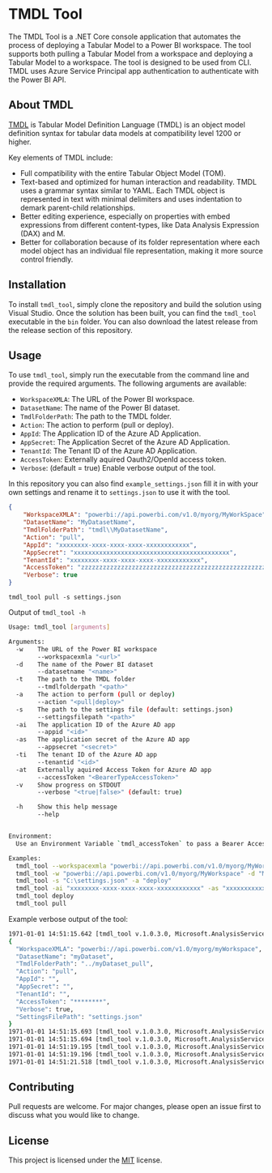 # TMDL Tool

The TMDL Tool is a .NET Core console application that automates the process of deploying a Tabular Model to a Power BI workspace. The tool supports both pulling a Tabular Model from a workspace and deploying a Tabular Model to a workspace. The tool is designed to be used from CLI. TMDL uses Azure Service Principal app authentication to authenticate with the Power BI API.

## About TMDL

[TMDL](https://learn.microsoft.com/en-us/analysis-services/tmdl/tmdl-overview?view=power-bi-premium-current) is Tabular Model Definition Language (TMDL) is an object model definition syntax for tabular data models at compatibility level 1200 or higher.

Key elements of TMDL include:

* Full compatibility with the entire Tabular Object Model (TOM).
* Text-based and optimized for human interaction and readability. TMDL uses a grammar syntax similar to YAML. Each TMDL object is represented in text with minimal delimiters and uses indentation to demark parent-child relationships.
* Better editing experience, especially on properties with embed expressions from different content-types, like Data Analysis Expression (DAX) and M.
* Better for collaboration because of its folder representation where each model object has an individual file representation, making it more source control friendly.

## Installation

To install `tmdl_tool`, simply clone the repository and build the solution using Visual Studio. Once the solution has been built, you can find the `tmdl_tool` executable in the `bin` folder. You can also download the latest release from the release section of this repository.

## Usage

To use `tmdl_tool`, simply run the executable from the command line and provide the required arguments. The following arguments are available:


- `WorkspaceXMLA`: The URL of the Power BI workspace.
- `DatasetName`: The name of the Power BI dataset.
- `TmdlFolderPath`: The path to the TMDL folder.
- `Action`: The action to perform (pull or deploy).
- `AppId`: The Application ID of the Azure AD Application.
- `AppSecret`: The Application Secret of the Azure AD Application.
- `TenantId`: The Tenant ID of the Azure AD Application.
- `AccessToken`: Externally aquired Oauth2/OpenId access token.
- `Verbose`: (default = true) Enable verbose output of the tool.

In this repository you can also find `example_settings.json` fill it in with your own settings and rename it to `settings.json` to use it with the tool.

```json
{
    "WorkspaceXMLA": "powerbi://api.powerbi.com/v1.0/myorg/MyWorkSpace",
    "DatasetName": "MyDatasetName",
    "TmdlFolderPath": "tmdl\\MyDatasetName",
    "Action": "pull",
    "AppId": "xxxxxxxx-xxxx-xxxx-xxxx-xxxxxxxxxxxx",
    "AppSecret": "xxxxxxxxxxxxxxxxxxxxxxxxxxxxxxxxxxxxxxxxxxx",
    "TenantId": "xxxxxxxx-xxxx-xxxx-xxxx-xxxxxxxxxxxx",
    "AccessToken": "zzzzzzzzzzzzzzzzzzzzzzzzzzzzzzzzzzzzzzzzzzzzzzzzzzzzzzzzzzzzzzzzzzzzzzzz...",
    "Verbose": true
}
```


`tmdl_tool pull -s settings.json`

Output of `tmdl_tool -h`

```bash
Usage: tmdl_tool [arguments]

Arguments:
  -w    The URL of the Power BI workspace
        --workspacexmla "<url>"
  -d    The name of the Power BI dataset
        --datasetname "<name>"
  -t    The path to the TMDL folder
        --tmdlfolderpath "<path>"
  -a    The action to perform (pull or deploy)
        --action "<pull|deploy>"
  -s    The path to the settings file (default: settings.json)
        --settingsfilepath "<path>"
  -ai   The application ID of the Azure AD app
        --appid "<id>"
  -as   The application secret of the Azure AD app
        --appsecret "<secret>"
  -ti   The tenant ID of the Azure AD app
        --tenantid "<id>"
  -at   Externally aquired Access Token for Azure AD app
        --accessToken "<BearerTypeAccessToken>"
  -v    Show progress on STDOUT
        --verbose "<true|false>" (default: true)

  -h    Show this help message
        --help


Environment:
  Use an Environment Variable `tmdl_accessToken` to pass a Bearer Access Token to the PowerBI Server

Examples:
  tmdl_tool --workspacexmla "powerbi://api.powerbi.com/v1.0/myorg/MyWorkspace" --datasetname "MyDataset" --tmdlfolderpath "C:\TMDL" --action "pull"
  tmdl_tool -w "powerbi://api.powerbi.com/v1.0/myorg/MyWorkspace" -d "MyDataset" -t "C:\TMDL" -a "pull"
  tmdl_tool -s "C:\settings.json" -a "deploy"
  tmdl_tool -ai "xxxxxxxx-xxxx-xxxx-xxxx-xxxxxxxxxxxx" -as "xxxxxxxxxxxxxxxxxxxxxxxxxxxxxxxxxxxxxxxxxxx" -ti "xxxxxxxx-xxxx-xxxx-xxxx-xxxxxxxxxxxx" -a "deploy"
  tmdl_tool deploy
  tmdl_tool pull
```
Example verbose output of the tool:
```bash
1971-01-01 14:51:15.642 [tmdl_tool v.1.0.3.0, Microsoft.AnalysisServices.Tabular: 19.82.0.0]: Starting with options:
{
  "WorkspaceXMLA": "powerbi://api.powerbi.com/v1.0/myorg/myWorkspace",
  "DatasetName": "myDataset",
  "TmdlFolderPath": "../myDataset_pull",
  "Action": "pull",
  "AppId": "",
  "AppSecret": "",
  "TenantId": "",
  "AccessToken": "********",
  "Verbose": true,
  "SettingsFilePath": "settings.json"
}
1971-01-01 14:51:15.693 [tmdl_tool v.1.0.3.0, Microsoft.AnalysisServices.Tabular: 19.82.0.0]: Using Access Token from Settings / Command Line
1971-01-01 14:51:15.694 [tmdl_tool v.1.0.3.0, Microsoft.AnalysisServices.Tabular: 19.82.0.0]: Connecting to powerbi://api.powerbi.com/v1.0/myorg/myWorkspace
1971-01-01 14:51:19.195 [tmdl_tool v.1.0.3.0, Microsoft.AnalysisServices.Tabular: 19.82.0.0]: Getting Databases for myDataset
1971-01-01 14:51:19.196 [tmdl_tool v.1.0.3.0, Microsoft.AnalysisServices.Tabular: 19.82.0.0]: Serializing model from myDataset to ../myDataset_pull
1971-01-01 14:51:21.518 [tmdl_tool v.1.0.3.0, Microsoft.AnalysisServices.Tabular: 19.82.0.0]: Model pulled successfully to ../myDataset_pull
```

## Contributing

Pull requests are welcome. For major changes, please open an issue first to discuss what you would like to change.

## License

This project is licensed under the [MIT](https://choosealicense.com/licenses/mit/) license.

